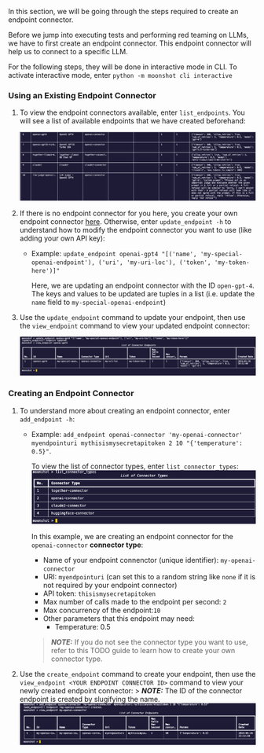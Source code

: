 In this section, we will be going through the steps required to create an endpoint connector.

Before we jump into executing tests and performing red teaming on LLMs, we have to first create an endpoint connector. This endpoint connector will help us to connect to a specific LLM.

For the following steps, they will be done in interactive mode in CLI. To activate interactive mode, enter `python -m moonshot cli interactive`

### Using an Existing Endpoint Connector

1. To view the endpoint connectors available, enter `list_endpoints`. You will see a list of available endpoints that we have created beforehand:

    ![list of endpoints](cli_images/endpoints.png)

2. If there is no endpoint connector for you here, you create your own endpoint connector [here](#creating-an-endpoint-connector). Otherwise, enter `update_endpoint -h` to understand how to modify the endpoint connector you want to use (like adding your own API key):

    - Example: `update_endpoint openai-gpt4 "[('name', 'my-special-openai-endpoint'), ('uri', 'my-uri-loc'), ('token', 'my-token-here')]"`

        Here, we are updating an endpoint connector with the ID `open-gpt-4`. The keys and values to be updated are tuples in a list (i.e. update the `name` field to `my-special-openai-endpoint`)

3. Use the `update_endpoint` command to update your endpoint, then use the `view_endpoint` command to view your updated endpoint connector:

    ![endpoint updated](cli_images/update_endpoint.png)

### Creating an Endpoint Connector

1. To understand more about creating an endpoint connector, enter `add_endpoint -h`:
    - Example: `add_endpoint openai-connector 'my-openai-connector' myendpointuri mythisismysecretapitoken 2 10 "{'temperature': 0.5}"`. 
    
        To view the list of connector types, enter `list_connector_types`:
    ![list of connector types](cli_images/connector_types.png)
        
        In this example, we are creating an endpoint connector for the `openai-connector` **connector type**:

        - Name of your endpoint connenctor (unique identifier): `my-openai-connector`
        - URI: `myendpointuri` (can set this to a random string like `none` if it is not required by your endpoint connector)
        - API token: `thisismysecretapitoken`
        - Max number of calls made to the endpoint per second: `2`
        - Max concurrency of the endpoint:`10`
        - Other parameters that this endpoint may need:
            - Temperature: 0.5        

        > **_NOTE:_** If you do not see the connector type you want to use, refer to this TODO guide to learn how to create your own connector type. 


2. Use the `create_endpoint` command to create your endpoint, then use the `view_endpoint <YOUR ENDPOINT CONNECTOR ID>` command to view your newly created endpoint connector:
        > **_NOTE:_** The ID of the connector endpoint is created by slugifying the name.
    ![endpoint connected](cli_images/endpoint_created.png)
